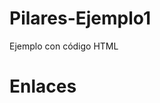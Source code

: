# Pilares-Ejemplo1
Ejemplo con código HTML
<!DOCTYPE html>
<html>
<head>
	<title>Enlaces</title>
</head>
<body>
	<h1>Enlaces</h1>
</body>	
</html>
